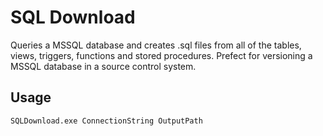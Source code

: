 # SQL Download

Queries a MSSQL database and creates .sql files from all of the tables, views, triggers, functions and stored procedures.
Prefect for versioning a MSSQL database in a source control system.

## Usage
```bash
SQLDownload.exe ConnectionString OutputPath
```